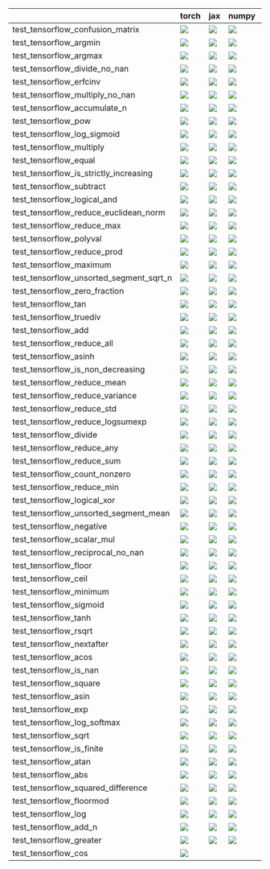 |                                         | torch                                                                                                                                                                                  | jax                                                                                                                                                                                    | numpy                                                                                                                                                                                  | tensorflow                                                                                                                                                                             |
|:----------------------------------------|:---------------------------------------------------------------------------------------------------------------------------------------------------------------------------------------|:---------------------------------------------------------------------------------------------------------------------------------------------------------------------------------------|:---------------------------------------------------------------------------------------------------------------------------------------------------------------------------------------|:---------------------------------------------------------------------------------------------------------------------------------------------------------------------------------------|
| test_tensorflow_confusion_matrix        | <a href="https://github.com/unifyai/ivy/actions/runs/4510720256/jobs/7942006019" rel="noopener noreferrer" target="_blank"><img src=https://img.shields.io/badge/-failure-red></a>     | <a href="https://github.com/unifyai/ivy/actions/runs/4510720256/jobs/7942006019" rel="noopener noreferrer" target="_blank"><img src=https://img.shields.io/badge/-failure-red></a>     | <a href="https://github.com/unifyai/ivy/actions/runs/4510720256/jobs/7942006019" rel="noopener noreferrer" target="_blank"><img src=https://img.shields.io/badge/-failure-red></a>     | <a href="https://github.com/unifyai/ivy/actions/runs/4510720256/jobs/7942006019" rel="noopener noreferrer" target="_blank"><img src=https://img.shields.io/badge/-failure-red></a>     |
| test_tensorflow_argmin                  | <a href="https://github.com/unifyai/ivy/actions/runs/4510720256/jobs/7942006019" rel="noopener noreferrer" target="_blank"><img src=https://img.shields.io/badge/-success-success></a> | <a href="https://github.com/unifyai/ivy/actions/runs/4510720256/jobs/7942006019" rel="noopener noreferrer" target="_blank"><img src=https://img.shields.io/badge/-success-success></a> | <a href="https://github.com/unifyai/ivy/actions/runs/4510720256/jobs/7942006019" rel="noopener noreferrer" target="_blank"><img src=https://img.shields.io/badge/-success-success></a> | <a href="https://github.com/unifyai/ivy/actions/runs/4510720256/jobs/7942006019" rel="noopener noreferrer" target="_blank"><img src=https://img.shields.io/badge/-success-success></a> |
| test_tensorflow_argmax                  | <a href="https://github.com/unifyai/ivy/actions/runs/4510720256/jobs/7942006019" rel="noopener noreferrer" target="_blank"><img src=https://img.shields.io/badge/-success-success></a> | <a href="https://github.com/unifyai/ivy/actions/runs/4510720256/jobs/7942006019" rel="noopener noreferrer" target="_blank"><img src=https://img.shields.io/badge/-success-success></a> | <a href="https://github.com/unifyai/ivy/actions/runs/4510720256/jobs/7942006019" rel="noopener noreferrer" target="_blank"><img src=https://img.shields.io/badge/-success-success></a> | <a href="https://github.com/unifyai/ivy/actions/runs/4510720256/jobs/7942006019" rel="noopener noreferrer" target="_blank"><img src=https://img.shields.io/badge/-success-success></a> |
| test_tensorflow_divide_no_nan           | <a href="https://github.com/unifyai/ivy/actions/runs/4510720256/jobs/7942006019" rel="noopener noreferrer" target="_blank"><img src=https://img.shields.io/badge/-success-success></a> | <a href="https://github.com/unifyai/ivy/actions/runs/4510720256/jobs/7942006019" rel="noopener noreferrer" target="_blank"><img src=https://img.shields.io/badge/-success-success></a> | <a href="https://github.com/unifyai/ivy/actions/runs/4510720256/jobs/7942006019" rel="noopener noreferrer" target="_blank"><img src=https://img.shields.io/badge/-success-success></a> | <a href="https://github.com/unifyai/ivy/actions/runs/4510720256/jobs/7942006019" rel="noopener noreferrer" target="_blank"><img src=https://img.shields.io/badge/-success-success></a> |
| test_tensorflow_erfcinv                 | <a href="https://github.com/unifyai/ivy/actions/runs/4510720256/jobs/7942006019" rel="noopener noreferrer" target="_blank"><img src=https://img.shields.io/badge/-failure-red></a>     | <a href="https://github.com/unifyai/ivy/actions/runs/4510720256/jobs/7942006019" rel="noopener noreferrer" target="_blank"><img src=https://img.shields.io/badge/-failure-red></a>     | <a href="https://github.com/unifyai/ivy/actions/runs/4510720256/jobs/7942006019" rel="noopener noreferrer" target="_blank"><img src=https://img.shields.io/badge/-failure-red></a>     | <a href="https://github.com/unifyai/ivy/actions/runs/4510720256/jobs/7942006019" rel="noopener noreferrer" target="_blank"><img src=https://img.shields.io/badge/-failure-red></a>     |
| test_tensorflow_multiply_no_nan         | <a href="https://github.com/unifyai/ivy/actions/runs/4510720256/jobs/7942006019" rel="noopener noreferrer" target="_blank"><img src=https://img.shields.io/badge/-success-success></a> | <a href="https://github.com/unifyai/ivy/actions/runs/4510720256/jobs/7942006019" rel="noopener noreferrer" target="_blank"><img src=https://img.shields.io/badge/-success-success></a> | <a href="https://github.com/unifyai/ivy/actions/runs/4510720256/jobs/7942006019" rel="noopener noreferrer" target="_blank"><img src=https://img.shields.io/badge/-success-success></a> | <a href="https://github.com/unifyai/ivy/actions/runs/4510720256/jobs/7942006019" rel="noopener noreferrer" target="_blank"><img src=https://img.shields.io/badge/-success-success></a> |
| test_tensorflow_accumulate_n            | <a href="https://github.com/unifyai/ivy/actions/runs/4510232164/jobs/7940937665" rel="noopener noreferrer" target="_blank"><img src=https://img.shields.io/badge/-failure-red></a>     | <a href="https://github.com/unifyai/ivy/actions/runs/4510232164/jobs/7940937665" rel="noopener noreferrer" target="_blank"><img src=https://img.shields.io/badge/-failure-red></a>     | <a href="https://github.com/unifyai/ivy/actions/runs/4510232164/jobs/7940937665" rel="noopener noreferrer" target="_blank"><img src=https://img.shields.io/badge/-failure-red></a>     | <a href="https://github.com/unifyai/ivy/actions/runs/4510232164/jobs/7940937665" rel="noopener noreferrer" target="_blank"><img src=https://img.shields.io/badge/-failure-red></a>     |
| test_tensorflow_pow                     | <a href="https://github.com/unifyai/ivy/actions/runs/4510720256/jobs/7942006019" rel="noopener noreferrer" target="_blank"><img src=https://img.shields.io/badge/-success-success></a> | <a href="https://github.com/unifyai/ivy/actions/runs/4510720256/jobs/7942006019" rel="noopener noreferrer" target="_blank"><img src=https://img.shields.io/badge/-success-success></a> | <a href="https://github.com/unifyai/ivy/actions/runs/4510720256/jobs/7942006019" rel="noopener noreferrer" target="_blank"><img src=https://img.shields.io/badge/-success-success></a> | <a href="https://github.com/unifyai/ivy/actions/runs/4510720256/jobs/7942006019" rel="noopener noreferrer" target="_blank"><img src=https://img.shields.io/badge/-success-success></a> |
| test_tensorflow_log_sigmoid             | <a href="https://github.com/unifyai/ivy/actions/runs/4510720256/jobs/7942006019" rel="noopener noreferrer" target="_blank"><img src=https://img.shields.io/badge/-success-success></a> | <a href="https://github.com/unifyai/ivy/actions/runs/4510720256/jobs/7942006019" rel="noopener noreferrer" target="_blank"><img src=https://img.shields.io/badge/-success-success></a> | <a href="https://github.com/unifyai/ivy/actions/runs/4510720256/jobs/7942006019" rel="noopener noreferrer" target="_blank"><img src=https://img.shields.io/badge/-success-success></a> | <a href="https://github.com/unifyai/ivy/actions/runs/4510720256/jobs/7942006019" rel="noopener noreferrer" target="_blank"><img src=https://img.shields.io/badge/-success-success></a> |
| test_tensorflow_multiply                | <a href="https://github.com/unifyai/ivy/actions/runs/4510720256/jobs/7942006019" rel="noopener noreferrer" target="_blank"><img src=https://img.shields.io/badge/-success-success></a> | <a href="https://github.com/unifyai/ivy/actions/runs/4510720256/jobs/7942006019" rel="noopener noreferrer" target="_blank"><img src=https://img.shields.io/badge/-success-success></a> | <a href="https://github.com/unifyai/ivy/actions/runs/4542739613/jobs/8006544795" rel="noopener noreferrer" target="_blank"><img src=https://img.shields.io/badge/-success-success></a> | <a href="https://github.com/unifyai/ivy/actions/runs/4510720256/jobs/7942006019" rel="noopener noreferrer" target="_blank"><img src=https://img.shields.io/badge/-success-success></a> |
| test_tensorflow_equal                   | <a href="https://github.com/unifyai/ivy/actions/runs/4510720256/jobs/7942006019" rel="noopener noreferrer" target="_blank"><img src=https://img.shields.io/badge/-success-success></a> | <a href="https://github.com/unifyai/ivy/actions/runs/4510720256/jobs/7942006019" rel="noopener noreferrer" target="_blank"><img src=https://img.shields.io/badge/-success-success></a> | <a href="https://github.com/unifyai/ivy/actions/runs/4510720256/jobs/7942006019" rel="noopener noreferrer" target="_blank"><img src=https://img.shields.io/badge/-success-success></a> | <a href="https://github.com/unifyai/ivy/actions/runs/4510720256/jobs/7942006019" rel="noopener noreferrer" target="_blank"><img src=https://img.shields.io/badge/-success-success></a> |
| test_tensorflow_is_strictly_increasing  | <a href="https://github.com/unifyai/ivy/actions/runs/4510720256/jobs/7942006019" rel="noopener noreferrer" target="_blank"><img src=https://img.shields.io/badge/-success-success></a> | <a href="https://github.com/unifyai/ivy/actions/runs/4510720256/jobs/7942006019" rel="noopener noreferrer" target="_blank"><img src=https://img.shields.io/badge/-success-success></a> | <a href="https://github.com/unifyai/ivy/actions/runs/4510720256/jobs/7942006019" rel="noopener noreferrer" target="_blank"><img src=https://img.shields.io/badge/-success-success></a> | <a href="https://github.com/unifyai/ivy/actions/runs/4510720256/jobs/7942006019" rel="noopener noreferrer" target="_blank"><img src=https://img.shields.io/badge/-success-success></a> |
| test_tensorflow_subtract                | <a href="https://github.com/unifyai/ivy/actions/runs/4513362049/jobs/7948100320" rel="noopener noreferrer" target="_blank"><img src=https://img.shields.io/badge/-success-success></a> | <a href="https://github.com/unifyai/ivy/actions/runs/4513362049/jobs/7948100320" rel="noopener noreferrer" target="_blank"><img src=https://img.shields.io/badge/-success-success></a> | <a href="https://github.com/unifyai/ivy/actions/runs/4513362049/jobs/7948100320" rel="noopener noreferrer" target="_blank"><img src=https://img.shields.io/badge/-success-success></a> | <a href="https://github.com/unifyai/ivy/actions/runs/4513362049/jobs/7948100320" rel="noopener noreferrer" target="_blank"><img src=https://img.shields.io/badge/-success-success></a> |
| test_tensorflow_logical_and             | <a href="https://github.com/unifyai/ivy/actions/runs/4510720256/jobs/7942006019" rel="noopener noreferrer" target="_blank"><img src=https://img.shields.io/badge/-success-success></a> | <a href="https://github.com/unifyai/ivy/actions/runs/4510720256/jobs/7942006019" rel="noopener noreferrer" target="_blank"><img src=https://img.shields.io/badge/-success-success></a> | <a href="https://github.com/unifyai/ivy/actions/runs/4510720256/jobs/7942006019" rel="noopener noreferrer" target="_blank"><img src=https://img.shields.io/badge/-success-success></a> | <a href="https://github.com/unifyai/ivy/actions/runs/4510720256/jobs/7942006019" rel="noopener noreferrer" target="_blank"><img src=https://img.shields.io/badge/-success-success></a> |
| test_tensorflow_reduce_euclidean_norm   | <a href="https://github.com/unifyai/ivy/actions/runs/4513362049/jobs/7948100320" rel="noopener noreferrer" target="_blank"><img src=https://img.shields.io/badge/-success-success></a> | <a href="https://github.com/unifyai/ivy/actions/runs/4542706733/jobs/8006468701" rel="noopener noreferrer" target="_blank"><img src=https://img.shields.io/badge/-success-success></a> | <a href="https://github.com/unifyai/ivy/actions/runs/4511257204/jobs/7943193720" rel="noopener noreferrer" target="_blank"><img src=https://img.shields.io/badge/-success-success></a> | <a href="https://github.com/unifyai/ivy/actions/runs/4513362049/jobs/7948100320" rel="noopener noreferrer" target="_blank"><img src=https://img.shields.io/badge/-success-success></a> |
| test_tensorflow_reduce_max              | <a href="https://github.com/unifyai/ivy/actions/runs/4513362049/jobs/7948100320" rel="noopener noreferrer" target="_blank"><img src=https://img.shields.io/badge/-success-success></a> | <a href="https://github.com/unifyai/ivy/actions/runs/4513362049/jobs/7948100320" rel="noopener noreferrer" target="_blank"><img src=https://img.shields.io/badge/-success-success></a> | <a href="https://github.com/unifyai/ivy/actions/runs/4513362049/jobs/7948100320" rel="noopener noreferrer" target="_blank"><img src=https://img.shields.io/badge/-success-success></a> | <a href="https://github.com/unifyai/ivy/actions/runs/4513362049/jobs/7948100320" rel="noopener noreferrer" target="_blank"><img src=https://img.shields.io/badge/-success-success></a> |
| test_tensorflow_polyval                 | <a href="https://github.com/unifyai/ivy/actions/runs/4510720256/jobs/7942006019" rel="noopener noreferrer" target="_blank"><img src=https://img.shields.io/badge/-success-success></a> | <a href="https://github.com/unifyai/ivy/actions/runs/4510720256/jobs/7942006019" rel="noopener noreferrer" target="_blank"><img src=https://img.shields.io/badge/-success-success></a> | <a href="https://github.com/unifyai/ivy/actions/runs/4510720256/jobs/7942006019" rel="noopener noreferrer" target="_blank"><img src=https://img.shields.io/badge/-success-success></a> | <a href="https://github.com/unifyai/ivy/actions/runs/4510720256/jobs/7942006019" rel="noopener noreferrer" target="_blank"><img src=https://img.shields.io/badge/-success-success></a> |
| test_tensorflow_reduce_prod             | <a href="https://github.com/unifyai/ivy/actions/runs/4513362049/jobs/7948100320" rel="noopener noreferrer" target="_blank"><img src=https://img.shields.io/badge/-success-success></a> | <a href="https://github.com/unifyai/ivy/actions/runs/4513362049/jobs/7948100320" rel="noopener noreferrer" target="_blank"><img src=https://img.shields.io/badge/-success-success></a> | <a href="https://github.com/unifyai/ivy/actions/runs/4513362049/jobs/7948100320" rel="noopener noreferrer" target="_blank"><img src=https://img.shields.io/badge/-failure-red></a>     | <a href="https://github.com/unifyai/ivy/actions/runs/4513362049/jobs/7948100320" rel="noopener noreferrer" target="_blank"><img src=https://img.shields.io/badge/-success-success></a> |
| test_tensorflow_maximum                 | <a href="https://github.com/unifyai/ivy/actions/runs/4510720256/jobs/7942006019" rel="noopener noreferrer" target="_blank"><img src=https://img.shields.io/badge/-success-success></a> | <a href="https://github.com/unifyai/ivy/actions/runs/4510720256/jobs/7942006019" rel="noopener noreferrer" target="_blank"><img src=https://img.shields.io/badge/-success-success></a> | <a href="https://github.com/unifyai/ivy/actions/runs/4510720256/jobs/7942006019" rel="noopener noreferrer" target="_blank"><img src=https://img.shields.io/badge/-success-success></a> | <a href="https://github.com/unifyai/ivy/actions/runs/4510720256/jobs/7942006019" rel="noopener noreferrer" target="_blank"><img src=https://img.shields.io/badge/-success-success></a> |
| test_tensorflow_unsorted_segment_sqrt_n | <a href="https://github.com/unifyai/ivy/actions/runs/4513362049/jobs/7948100320" rel="noopener noreferrer" target="_blank"><img src=https://img.shields.io/badge/-success-success></a> | <a href="https://github.com/unifyai/ivy/actions/runs/4513362049/jobs/7948100320" rel="noopener noreferrer" target="_blank"><img src=https://img.shields.io/badge/-failure-red></a>     | <a href="https://github.com/unifyai/ivy/actions/runs/4513362049/jobs/7948100320" rel="noopener noreferrer" target="_blank"><img src=https://img.shields.io/badge/-failure-red></a>     | <a href="https://github.com/unifyai/ivy/actions/runs/4513362049/jobs/7948100320" rel="noopener noreferrer" target="_blank"><img src=https://img.shields.io/badge/-failure-red></a>     |
| test_tensorflow_zero_fraction           | <a href="https://github.com/unifyai/ivy/actions/runs/4513362049/jobs/7948100320" rel="noopener noreferrer" target="_blank"><img src=https://img.shields.io/badge/-failure-red></a>     | <a href="https://github.com/unifyai/ivy/actions/runs/4513362049/jobs/7948100320" rel="noopener noreferrer" target="_blank"><img src=https://img.shields.io/badge/-failure-red></a>     | <a href="https://github.com/unifyai/ivy/actions/runs/4513362049/jobs/7948100320" rel="noopener noreferrer" target="_blank"><img src=https://img.shields.io/badge/-success-success></a> | <a href="https://github.com/unifyai/ivy/actions/runs/4513362049/jobs/7948100320" rel="noopener noreferrer" target="_blank"><img src=https://img.shields.io/badge/-success-success></a> |
| test_tensorflow_tan                     | <a href="https://github.com/unifyai/ivy/actions/runs/4513362049/jobs/7948100320" rel="noopener noreferrer" target="_blank"><img src=https://img.shields.io/badge/-success-success></a> | <a href="https://github.com/unifyai/ivy/actions/runs/4513362049/jobs/7948100320" rel="noopener noreferrer" target="_blank"><img src=https://img.shields.io/badge/-success-success></a> | <a href="https://github.com/unifyai/ivy/actions/runs/4513362049/jobs/7948100320" rel="noopener noreferrer" target="_blank"><img src=https://img.shields.io/badge/-success-success></a> | <a href="https://github.com/unifyai/ivy/actions/runs/4513362049/jobs/7948100320" rel="noopener noreferrer" target="_blank"><img src=https://img.shields.io/badge/-success-success></a> |
| test_tensorflow_truediv                 | <a href="https://github.com/unifyai/ivy/actions/runs/4513362049/jobs/7948100320" rel="noopener noreferrer" target="_blank"><img src=https://img.shields.io/badge/-success-success></a> | <a href="https://github.com/unifyai/ivy/actions/runs/4513362049/jobs/7948100320" rel="noopener noreferrer" target="_blank"><img src=https://img.shields.io/badge/-success-success></a> | <a href="https://github.com/unifyai/ivy/actions/runs/4513362049/jobs/7948100320" rel="noopener noreferrer" target="_blank"><img src=https://img.shields.io/badge/-success-success></a> | <a href="https://github.com/unifyai/ivy/actions/runs/4513362049/jobs/7948100320" rel="noopener noreferrer" target="_blank"><img src=https://img.shields.io/badge/-success-success></a> |
| test_tensorflow_add                     | <a href="https://github.com/unifyai/ivy/actions/runs/4510720256/jobs/7942006019" rel="noopener noreferrer" target="_blank"><img src=https://img.shields.io/badge/-success-success></a> | <a href="https://github.com/unifyai/ivy/actions/runs/4510720256/jobs/7942006019" rel="noopener noreferrer" target="_blank"><img src=https://img.shields.io/badge/-success-success></a> | <a href="https://github.com/unifyai/ivy/actions/runs/4510720256/jobs/7942006019" rel="noopener noreferrer" target="_blank"><img src=https://img.shields.io/badge/-success-success></a> | <a href="https://github.com/unifyai/ivy/actions/runs/4510720256/jobs/7942006019" rel="noopener noreferrer" target="_blank"><img src=https://img.shields.io/badge/-success-success></a> |
| test_tensorflow_reduce_all              | <a href="https://github.com/unifyai/ivy/actions/runs/4511257204/jobs/7943193720" rel="noopener noreferrer" target="_blank"><img src=https://img.shields.io/badge/-success-success></a> | <a href="https://github.com/unifyai/ivy/actions/runs/4510720256/jobs/7942006019" rel="noopener noreferrer" target="_blank"><img src=https://img.shields.io/badge/-success-success></a> | <a href="https://github.com/unifyai/ivy/actions/runs/4510720256/jobs/7942006019" rel="noopener noreferrer" target="_blank"><img src=https://img.shields.io/badge/-success-success></a> | <a href="https://github.com/unifyai/ivy/actions/runs/4511257204/jobs/7943193720" rel="noopener noreferrer" target="_blank"><img src=https://img.shields.io/badge/-success-success></a> |
| test_tensorflow_asinh                   | <a href="https://github.com/unifyai/ivy/actions/runs/4510720256/jobs/7942006019" rel="noopener noreferrer" target="_blank"><img src=https://img.shields.io/badge/-success-success></a> | <a href="https://github.com/unifyai/ivy/actions/runs/4510720256/jobs/7942006019" rel="noopener noreferrer" target="_blank"><img src=https://img.shields.io/badge/-success-success></a> | <a href="https://github.com/unifyai/ivy/actions/runs/4510720256/jobs/7942006019" rel="noopener noreferrer" target="_blank"><img src=https://img.shields.io/badge/-success-success></a> | <a href="https://github.com/unifyai/ivy/actions/runs/4510720256/jobs/7942006019" rel="noopener noreferrer" target="_blank"><img src=https://img.shields.io/badge/-success-success></a> |
| test_tensorflow_is_non_decreasing       | <a href="https://github.com/unifyai/ivy/actions/runs/4510720256/jobs/7942006019" rel="noopener noreferrer" target="_blank"><img src=https://img.shields.io/badge/-success-success></a> | <a href="https://github.com/unifyai/ivy/actions/runs/4543165815/jobs/8007505268" rel="noopener noreferrer" target="_blank"><img src=https://img.shields.io/badge/-success-success></a> | <a href="https://github.com/unifyai/ivy/actions/runs/4543165815/jobs/8007505268" rel="noopener noreferrer" target="_blank"><img src=https://img.shields.io/badge/-success-success></a> | <a href="https://github.com/unifyai/ivy/actions/runs/4543165815/jobs/8007505268" rel="noopener noreferrer" target="_blank"><img src=https://img.shields.io/badge/-success-success></a> |
| test_tensorflow_reduce_mean             | <a href="https://github.com/unifyai/ivy/actions/runs/4513362049/jobs/7948100320" rel="noopener noreferrer" target="_blank"><img src=https://img.shields.io/badge/-failure-red></a>     | <a href="https://github.com/unifyai/ivy/actions/runs/4513362049/jobs/7948100320" rel="noopener noreferrer" target="_blank"><img src=https://img.shields.io/badge/-success-success></a> | <a href="https://github.com/unifyai/ivy/actions/runs/4513362049/jobs/7948100320" rel="noopener noreferrer" target="_blank"><img src=https://img.shields.io/badge/-failure-red></a>     | <a href="https://github.com/unifyai/ivy/actions/runs/4513362049/jobs/7948100320" rel="noopener noreferrer" target="_blank"><img src=https://img.shields.io/badge/-success-success></a> |
| test_tensorflow_reduce_variance         | <a href="https://github.com/unifyai/ivy/actions/runs/4513362049/jobs/7948100320" rel="noopener noreferrer" target="_blank"><img src=https://img.shields.io/badge/-success-success></a> | <a href="https://github.com/unifyai/ivy/actions/runs/4513362049/jobs/7948100320" rel="noopener noreferrer" target="_blank"><img src=https://img.shields.io/badge/-success-success></a> | <a href="https://github.com/unifyai/ivy/actions/runs/4513362049/jobs/7948100320" rel="noopener noreferrer" target="_blank"><img src=https://img.shields.io/badge/-success-success></a> | <a href="https://github.com/unifyai/ivy/actions/runs/4513362049/jobs/7948100320" rel="noopener noreferrer" target="_blank"><img src=https://img.shields.io/badge/-success-success></a> |
| test_tensorflow_reduce_std              | <a href="https://github.com/unifyai/ivy/actions/runs/4513362049/jobs/7948100320" rel="noopener noreferrer" target="_blank"><img src=https://img.shields.io/badge/-failure-red></a>     | <a href="https://github.com/unifyai/ivy/actions/runs/4513362049/jobs/7948100320" rel="noopener noreferrer" target="_blank"><img src=https://img.shields.io/badge/-success-success></a> | <a href="https://github.com/unifyai/ivy/actions/runs/4513362049/jobs/7948100320" rel="noopener noreferrer" target="_blank"><img src=https://img.shields.io/badge/-success-success></a> | <a href="https://github.com/unifyai/ivy/actions/runs/4513362049/jobs/7948100320" rel="noopener noreferrer" target="_blank"><img src=https://img.shields.io/badge/-success-success></a> |
| test_tensorflow_reduce_logsumexp        | <a href="https://github.com/unifyai/ivy/actions/runs/4513362049/jobs/7948100320" rel="noopener noreferrer" target="_blank"><img src=https://img.shields.io/badge/-success-success></a> | <a href="https://github.com/unifyai/ivy/actions/runs/4513362049/jobs/7948100320" rel="noopener noreferrer" target="_blank"><img src=https://img.shields.io/badge/-success-success></a> | <a href="https://github.com/unifyai/ivy/actions/runs/4513362049/jobs/7948100320" rel="noopener noreferrer" target="_blank"><img src=https://img.shields.io/badge/-success-success></a> | <a href="https://github.com/unifyai/ivy/actions/runs/4513362049/jobs/7948100320" rel="noopener noreferrer" target="_blank"><img src=https://img.shields.io/badge/-success-success></a> |
| test_tensorflow_divide                  | <a href="https://github.com/unifyai/ivy/actions/runs/4510720256/jobs/7942006019" rel="noopener noreferrer" target="_blank"><img src=https://img.shields.io/badge/-success-success></a> | <a href="https://github.com/unifyai/ivy/actions/runs/4510720256/jobs/7942006019" rel="noopener noreferrer" target="_blank"><img src=https://img.shields.io/badge/-success-success></a> | <a href="https://github.com/unifyai/ivy/actions/runs/4510720256/jobs/7942006019" rel="noopener noreferrer" target="_blank"><img src=https://img.shields.io/badge/-success-success></a> | <a href="https://github.com/unifyai/ivy/actions/runs/4510720256/jobs/7942006019" rel="noopener noreferrer" target="_blank"><img src=https://img.shields.io/badge/-success-success></a> |
| test_tensorflow_reduce_any              | <a href="https://github.com/unifyai/ivy/actions/runs/4511257204/jobs/7943193720" rel="noopener noreferrer" target="_blank"><img src=https://img.shields.io/badge/-success-success></a> | <a href="https://github.com/unifyai/ivy/actions/runs/4523832826/jobs/7967247310" rel="noopener noreferrer" target="_blank"><img src=https://img.shields.io/badge/-success-success></a> | <a href="https://github.com/unifyai/ivy/actions/runs/4511257204/jobs/7943193720" rel="noopener noreferrer" target="_blank"><img src=https://img.shields.io/badge/-success-success></a> | <a href="https://github.com/unifyai/ivy/actions/runs/4511257204/jobs/7943193720" rel="noopener noreferrer" target="_blank"><img src=https://img.shields.io/badge/-success-success></a> |
| test_tensorflow_reduce_sum              | <a href="https://github.com/unifyai/ivy/actions/runs/4513362049/jobs/7948100320" rel="noopener noreferrer" target="_blank"><img src=https://img.shields.io/badge/-success-success></a> | <a href="https://github.com/unifyai/ivy/actions/runs/4513362049/jobs/7948100320" rel="noopener noreferrer" target="_blank"><img src=https://img.shields.io/badge/-success-success></a> | <a href="https://github.com/unifyai/ivy/actions/runs/4513362049/jobs/7948100320" rel="noopener noreferrer" target="_blank"><img src=https://img.shields.io/badge/-failure-red></a>     | <a href="https://github.com/unifyai/ivy/actions/runs/4513362049/jobs/7948100320" rel="noopener noreferrer" target="_blank"><img src=https://img.shields.io/badge/-success-success></a> |
| test_tensorflow_count_nonzero           | <a href="https://github.com/unifyai/ivy/actions/runs/4510720256/jobs/7942006019" rel="noopener noreferrer" target="_blank"><img src=https://img.shields.io/badge/-failure-red></a>     | <a href="https://github.com/unifyai/ivy/actions/runs/4510720256/jobs/7942006019" rel="noopener noreferrer" target="_blank"><img src=https://img.shields.io/badge/-failure-red></a>     | <a href="https://github.com/unifyai/ivy/actions/runs/4510720256/jobs/7942006019" rel="noopener noreferrer" target="_blank"><img src=https://img.shields.io/badge/-failure-red></a>     | <a href="https://github.com/unifyai/ivy/actions/runs/4510720256/jobs/7942006019" rel="noopener noreferrer" target="_blank"><img src=https://img.shields.io/badge/-failure-red></a>     |
| test_tensorflow_reduce_min              | <a href="https://github.com/unifyai/ivy/actions/runs/4513362049/jobs/7948100320" rel="noopener noreferrer" target="_blank"><img src=https://img.shields.io/badge/-success-success></a> | <a href="https://github.com/unifyai/ivy/actions/runs/4513362049/jobs/7948100320" rel="noopener noreferrer" target="_blank"><img src=https://img.shields.io/badge/-success-success></a> | <a href="https://github.com/unifyai/ivy/actions/runs/4513362049/jobs/7948100320" rel="noopener noreferrer" target="_blank"><img src=https://img.shields.io/badge/-success-success></a> | <a href="https://github.com/unifyai/ivy/actions/runs/4513362049/jobs/7948100320" rel="noopener noreferrer" target="_blank"><img src=https://img.shields.io/badge/-success-success></a> |
| test_tensorflow_logical_xor             | <a href="https://github.com/unifyai/ivy/actions/runs/4510720256/jobs/7942006019" rel="noopener noreferrer" target="_blank"><img src=https://img.shields.io/badge/-success-success></a> | <a href="https://github.com/unifyai/ivy/actions/runs/4510720256/jobs/7942006019" rel="noopener noreferrer" target="_blank"><img src=https://img.shields.io/badge/-success-success></a> | <a href="https://github.com/unifyai/ivy/actions/runs/4510720256/jobs/7942006019" rel="noopener noreferrer" target="_blank"><img src=https://img.shields.io/badge/-success-success></a> | <a href="https://github.com/unifyai/ivy/actions/runs/4510720256/jobs/7942006019" rel="noopener noreferrer" target="_blank"><img src=https://img.shields.io/badge/-success-success></a> |
| test_tensorflow_unsorted_segment_mean   | <a href="https://github.com/unifyai/ivy/actions/runs/4513362049/jobs/7948100320" rel="noopener noreferrer" target="_blank"><img src=https://img.shields.io/badge/-success-success></a> | <a href="https://github.com/unifyai/ivy/actions/runs/4513362049/jobs/7948100320" rel="noopener noreferrer" target="_blank"><img src=https://img.shields.io/badge/-failure-red></a>     | <a href="https://github.com/unifyai/ivy/actions/runs/4513362049/jobs/7948100320" rel="noopener noreferrer" target="_blank"><img src=https://img.shields.io/badge/-failure-red></a>     | <a href="https://github.com/unifyai/ivy/actions/runs/4513362049/jobs/7948100320" rel="noopener noreferrer" target="_blank"><img src=https://img.shields.io/badge/-failure-red></a>     |
| test_tensorflow_negative                | <a href="https://github.com/unifyai/ivy/actions/runs/4510720256/jobs/7942006019" rel="noopener noreferrer" target="_blank"><img src=https://img.shields.io/badge/-success-success></a> | <a href="https://github.com/unifyai/ivy/actions/runs/4510720256/jobs/7942006019" rel="noopener noreferrer" target="_blank"><img src=https://img.shields.io/badge/-success-success></a> | <a href="https://github.com/unifyai/ivy/actions/runs/4510720256/jobs/7942006019" rel="noopener noreferrer" target="_blank"><img src=https://img.shields.io/badge/-success-success></a> | <a href="https://github.com/unifyai/ivy/actions/runs/4510720256/jobs/7942006019" rel="noopener noreferrer" target="_blank"><img src=https://img.shields.io/badge/-success-success></a> |
| test_tensorflow_scalar_mul              | <a href="https://github.com/unifyai/ivy/actions/runs/4513362049/jobs/7948100320" rel="noopener noreferrer" target="_blank"><img src=https://img.shields.io/badge/-failure-red></a>     | <a href="https://github.com/unifyai/ivy/actions/runs/4513362049/jobs/7948100320" rel="noopener noreferrer" target="_blank"><img src=https://img.shields.io/badge/-failure-red></a>     | <a href="https://github.com/unifyai/ivy/actions/runs/4513362049/jobs/7948100320" rel="noopener noreferrer" target="_blank"><img src=https://img.shields.io/badge/-success-success></a> | <a href="https://github.com/unifyai/ivy/actions/runs/4517940227/jobs/7957489348" rel="noopener noreferrer" target="_blank"><img src=https://img.shields.io/badge/-failure-red></a>     |
| test_tensorflow_reciprocal_no_nan       | <a href="https://github.com/unifyai/ivy/actions/runs/4510720256/jobs/7942006019" rel="noopener noreferrer" target="_blank"><img src=https://img.shields.io/badge/-success-success></a> | <a href="https://github.com/unifyai/ivy/actions/runs/4510720256/jobs/7942006019" rel="noopener noreferrer" target="_blank"><img src=https://img.shields.io/badge/-success-success></a> | <a href="https://github.com/unifyai/ivy/actions/runs/4510720256/jobs/7942006019" rel="noopener noreferrer" target="_blank"><img src=https://img.shields.io/badge/-success-success></a> | <a href="https://github.com/unifyai/ivy/actions/runs/4510720256/jobs/7942006019" rel="noopener noreferrer" target="_blank"><img src=https://img.shields.io/badge/-success-success></a> |
| test_tensorflow_floor                   | <a href="https://github.com/unifyai/ivy/actions/runs/4543165815/jobs/8007505268" rel="noopener noreferrer" target="_blank"><img src=https://img.shields.io/badge/-success-success></a> | <a href="https://github.com/unifyai/ivy/actions/runs/4543165815/jobs/8007505268" rel="noopener noreferrer" target="_blank"><img src=https://img.shields.io/badge/-success-success></a> | <a href="https://github.com/unifyai/ivy/actions/runs/4543165815/jobs/8007505268" rel="noopener noreferrer" target="_blank"><img src=https://img.shields.io/badge/-success-success></a> | <a href="https://github.com/unifyai/ivy/actions/runs/4543165815/jobs/8007505268" rel="noopener noreferrer" target="_blank"><img src=https://img.shields.io/badge/-success-success></a> |
| test_tensorflow_ceil                    | <a href="https://github.com/unifyai/ivy/actions/runs/4510720256/jobs/7942006019" rel="noopener noreferrer" target="_blank"><img src=https://img.shields.io/badge/-success-success></a> | <a href="https://github.com/unifyai/ivy/actions/runs/4510720256/jobs/7942006019" rel="noopener noreferrer" target="_blank"><img src=https://img.shields.io/badge/-success-success></a> | <a href="https://github.com/unifyai/ivy/actions/runs/4510720256/jobs/7942006019" rel="noopener noreferrer" target="_blank"><img src=https://img.shields.io/badge/-success-success></a> | <a href="https://github.com/unifyai/ivy/actions/runs/4510720256/jobs/7942006019" rel="noopener noreferrer" target="_blank"><img src=https://img.shields.io/badge/-success-success></a> |
| test_tensorflow_minimum                 | <a href="https://github.com/unifyai/ivy/actions/runs/4510720256/jobs/7942006019" rel="noopener noreferrer" target="_blank"><img src=https://img.shields.io/badge/-success-success></a> | <a href="https://github.com/unifyai/ivy/actions/runs/4510720256/jobs/7942006019" rel="noopener noreferrer" target="_blank"><img src=https://img.shields.io/badge/-success-success></a> | <a href="https://github.com/unifyai/ivy/actions/runs/4510720256/jobs/7942006019" rel="noopener noreferrer" target="_blank"><img src=https://img.shields.io/badge/-success-success></a> | <a href="https://github.com/unifyai/ivy/actions/runs/4510720256/jobs/7942006019" rel="noopener noreferrer" target="_blank"><img src=https://img.shields.io/badge/-success-success></a> |
| test_tensorflow_sigmoid                 | <a href="https://github.com/unifyai/ivy/actions/runs/4513362049/jobs/7948100320" rel="noopener noreferrer" target="_blank"><img src=https://img.shields.io/badge/-success-success></a> | <a href="https://github.com/unifyai/ivy/actions/runs/4513362049/jobs/7948100320" rel="noopener noreferrer" target="_blank"><img src=https://img.shields.io/badge/-success-success></a> | <a href="https://github.com/unifyai/ivy/actions/runs/4513362049/jobs/7948100320" rel="noopener noreferrer" target="_blank"><img src=https://img.shields.io/badge/-success-success></a> | <a href="https://github.com/unifyai/ivy/actions/runs/4513362049/jobs/7948100320" rel="noopener noreferrer" target="_blank"><img src=https://img.shields.io/badge/-success-success></a> |
| test_tensorflow_tanh                    | <a href="https://github.com/unifyai/ivy/actions/runs/4513362049/jobs/7948100320" rel="noopener noreferrer" target="_blank"><img src=https://img.shields.io/badge/-success-success></a> | <a href="https://github.com/unifyai/ivy/actions/runs/4513362049/jobs/7948100320" rel="noopener noreferrer" target="_blank"><img src=https://img.shields.io/badge/-success-success></a> | <a href="https://github.com/unifyai/ivy/actions/runs/4513362049/jobs/7948100320" rel="noopener noreferrer" target="_blank"><img src=https://img.shields.io/badge/-success-success></a> | <a href="https://github.com/unifyai/ivy/actions/runs/4513362049/jobs/7948100320" rel="noopener noreferrer" target="_blank"><img src=https://img.shields.io/badge/-success-success></a> |
| test_tensorflow_rsqrt                   | <a href="https://github.com/unifyai/ivy/actions/runs/4513362049/jobs/7948100320" rel="noopener noreferrer" target="_blank"><img src=https://img.shields.io/badge/-success-success></a> | <a href="https://github.com/unifyai/ivy/actions/runs/4513362049/jobs/7948100320" rel="noopener noreferrer" target="_blank"><img src=https://img.shields.io/badge/-success-success></a> | <a href="https://github.com/unifyai/ivy/actions/runs/4513362049/jobs/7948100320" rel="noopener noreferrer" target="_blank"><img src=https://img.shields.io/badge/-success-success></a> | <a href="https://github.com/unifyai/ivy/actions/runs/4513362049/jobs/7948100320" rel="noopener noreferrer" target="_blank"><img src=https://img.shields.io/badge/-success-success></a> |
| test_tensorflow_nextafter               | <a href="https://github.com/unifyai/ivy/actions/runs/4510720256/jobs/7942006019" rel="noopener noreferrer" target="_blank"><img src=https://img.shields.io/badge/-success-success></a> | <a href="https://github.com/unifyai/ivy/actions/runs/4510720256/jobs/7942006019" rel="noopener noreferrer" target="_blank"><img src=https://img.shields.io/badge/-success-success></a> | <a href="https://github.com/unifyai/ivy/actions/runs/4510720256/jobs/7942006019" rel="noopener noreferrer" target="_blank"><img src=https://img.shields.io/badge/-success-success></a> | <a href="https://github.com/unifyai/ivy/actions/runs/4510720256/jobs/7942006019" rel="noopener noreferrer" target="_blank"><img src=https://img.shields.io/badge/-success-success></a> |
| test_tensorflow_acos                    | <a href="https://github.com/unifyai/ivy/actions/runs/4510720256/jobs/7942006019" rel="noopener noreferrer" target="_blank"><img src=https://img.shields.io/badge/-success-success></a> | <a href="https://github.com/unifyai/ivy/actions/runs/4510720256/jobs/7942006019" rel="noopener noreferrer" target="_blank"><img src=https://img.shields.io/badge/-success-success></a> | <a href="https://github.com/unifyai/ivy/actions/runs/4510720256/jobs/7942006019" rel="noopener noreferrer" target="_blank"><img src=https://img.shields.io/badge/-success-success></a> | <a href="https://github.com/unifyai/ivy/actions/runs/4510720256/jobs/7942006019" rel="noopener noreferrer" target="_blank"><img src=https://img.shields.io/badge/-success-success></a> |
| test_tensorflow_is_nan                  | <a href="https://github.com/unifyai/ivy/actions/runs/4543165815/jobs/8007505268" rel="noopener noreferrer" target="_blank"><img src=https://img.shields.io/badge/-success-success></a> | <a href="https://github.com/unifyai/ivy/actions/runs/4543165815/jobs/8007505268" rel="noopener noreferrer" target="_blank"><img src=https://img.shields.io/badge/-success-success></a> | <a href="https://github.com/unifyai/ivy/actions/runs/4543165815/jobs/8007505268" rel="noopener noreferrer" target="_blank"><img src=https://img.shields.io/badge/-success-success></a> | <a href="https://github.com/unifyai/ivy/actions/runs/4543165815/jobs/8007505268" rel="noopener noreferrer" target="_blank"><img src=https://img.shields.io/badge/-success-success></a> |
| test_tensorflow_square                  | <a href="https://github.com/unifyai/ivy/actions/runs/4513362049/jobs/7948100320" rel="noopener noreferrer" target="_blank"><img src=https://img.shields.io/badge/-success-success></a> | <a href="https://github.com/unifyai/ivy/actions/runs/4513362049/jobs/7948100320" rel="noopener noreferrer" target="_blank"><img src=https://img.shields.io/badge/-success-success></a> | <a href="https://github.com/unifyai/ivy/actions/runs/4513362049/jobs/7948100320" rel="noopener noreferrer" target="_blank"><img src=https://img.shields.io/badge/-success-success></a> | <a href="https://github.com/unifyai/ivy/actions/runs/4513362049/jobs/7948100320" rel="noopener noreferrer" target="_blank"><img src=https://img.shields.io/badge/-success-success></a> |
| test_tensorflow_asin                    | <a href="https://github.com/unifyai/ivy/actions/runs/4510720256/jobs/7942006019" rel="noopener noreferrer" target="_blank"><img src=https://img.shields.io/badge/-success-success></a> | <a href="https://github.com/unifyai/ivy/actions/runs/4510720256/jobs/7942006019" rel="noopener noreferrer" target="_blank"><img src=https://img.shields.io/badge/-success-success></a> | <a href="https://github.com/unifyai/ivy/actions/runs/4510720256/jobs/7942006019" rel="noopener noreferrer" target="_blank"><img src=https://img.shields.io/badge/-success-success></a> | <a href="https://github.com/unifyai/ivy/actions/runs/4510720256/jobs/7942006019" rel="noopener noreferrer" target="_blank"><img src=https://img.shields.io/badge/-success-success></a> |
| test_tensorflow_exp                     | <a href="https://github.com/unifyai/ivy/actions/runs/4543165815/jobs/8007505268" rel="noopener noreferrer" target="_blank"><img src=https://img.shields.io/badge/-success-success></a> | <a href="https://github.com/unifyai/ivy/actions/runs/4543165815/jobs/8007505268" rel="noopener noreferrer" target="_blank"><img src=https://img.shields.io/badge/-success-success></a> | <a href="https://github.com/unifyai/ivy/actions/runs/4543165815/jobs/8007505268" rel="noopener noreferrer" target="_blank"><img src=https://img.shields.io/badge/-success-success></a> | <a href="https://github.com/unifyai/ivy/actions/runs/4543165815/jobs/8007505268" rel="noopener noreferrer" target="_blank"><img src=https://img.shields.io/badge/-success-success></a> |
| test_tensorflow_log_softmax             | <a href="https://github.com/unifyai/ivy/actions/runs/4510720256/jobs/7942006019" rel="noopener noreferrer" target="_blank"><img src=https://img.shields.io/badge/-failure-red></a>     | <a href="https://github.com/unifyai/ivy/actions/runs/4510720256/jobs/7942006019" rel="noopener noreferrer" target="_blank"><img src=https://img.shields.io/badge/-success-success></a> | <a href="https://github.com/unifyai/ivy/actions/runs/4510720256/jobs/7942006019" rel="noopener noreferrer" target="_blank"><img src=https://img.shields.io/badge/-failure-red></a>     | <a href="https://github.com/unifyai/ivy/actions/runs/4510720256/jobs/7942006019" rel="noopener noreferrer" target="_blank"><img src=https://img.shields.io/badge/-success-success></a> |
| test_tensorflow_sqrt                    | <a href="https://github.com/unifyai/ivy/actions/runs/4513362049/jobs/7948100320" rel="noopener noreferrer" target="_blank"><img src=https://img.shields.io/badge/-success-success></a> | <a href="https://github.com/unifyai/ivy/actions/runs/4513362049/jobs/7948100320" rel="noopener noreferrer" target="_blank"><img src=https://img.shields.io/badge/-success-success></a> | <a href="https://github.com/unifyai/ivy/actions/runs/4513362049/jobs/7948100320" rel="noopener noreferrer" target="_blank"><img src=https://img.shields.io/badge/-success-success></a> | <a href="https://github.com/unifyai/ivy/actions/runs/4513362049/jobs/7948100320" rel="noopener noreferrer" target="_blank"><img src=https://img.shields.io/badge/-success-success></a> |
| test_tensorflow_is_finite               | <a href="https://github.com/unifyai/ivy/actions/runs/4543165815/jobs/8007505268" rel="noopener noreferrer" target="_blank"><img src=https://img.shields.io/badge/-failure-red></a>     | <a href="https://github.com/unifyai/ivy/actions/runs/4543165815/jobs/8007505268" rel="noopener noreferrer" target="_blank"><img src=https://img.shields.io/badge/-failure-red></a>     | <a href="https://github.com/unifyai/ivy/actions/runs/4543165815/jobs/8007505268" rel="noopener noreferrer" target="_blank"><img src=https://img.shields.io/badge/-failure-red></a>     | <a href="https://github.com/unifyai/ivy/actions/runs/4543165815/jobs/8007505268" rel="noopener noreferrer" target="_blank"><img src=https://img.shields.io/badge/-failure-red></a>     |
| test_tensorflow_atan                    | <a href="https://github.com/unifyai/ivy/actions/runs/4510720256/jobs/7942006019" rel="noopener noreferrer" target="_blank"><img src=https://img.shields.io/badge/-success-success></a> | <a href="https://github.com/unifyai/ivy/actions/runs/4510720256/jobs/7942006019" rel="noopener noreferrer" target="_blank"><img src=https://img.shields.io/badge/-success-success></a> | <a href="https://github.com/unifyai/ivy/actions/runs/4510720256/jobs/7942006019" rel="noopener noreferrer" target="_blank"><img src=https://img.shields.io/badge/-success-success></a> | <a href="https://github.com/unifyai/ivy/actions/runs/4510720256/jobs/7942006019" rel="noopener noreferrer" target="_blank"><img src=https://img.shields.io/badge/-success-success></a> |
| test_tensorflow_abs                     | <a href="https://github.com/unifyai/ivy/actions/runs/4510232164/jobs/7940937665" rel="noopener noreferrer" target="_blank"><img src=https://img.shields.io/badge/-failure-red></a>     | <a href="https://github.com/unifyai/ivy/actions/runs/4510232164/jobs/7940937665" rel="noopener noreferrer" target="_blank"><img src=https://img.shields.io/badge/-success-success></a> | <a href="https://github.com/unifyai/ivy/actions/runs/4510232164/jobs/7940937665" rel="noopener noreferrer" target="_blank"><img src=https://img.shields.io/badge/-success-success></a> | <a href="https://github.com/unifyai/ivy/actions/runs/4510232164/jobs/7940937665" rel="noopener noreferrer" target="_blank"><img src=https://img.shields.io/badge/-success-success></a> |
| test_tensorflow_squared_difference      | <a href="https://github.com/unifyai/ivy/actions/runs/4513362049/jobs/7948100320" rel="noopener noreferrer" target="_blank"><img src=https://img.shields.io/badge/-failure-red></a>     | <a href="https://github.com/unifyai/ivy/actions/runs/4513362049/jobs/7948100320" rel="noopener noreferrer" target="_blank"><img src=https://img.shields.io/badge/-failure-red></a>     | <a href="https://github.com/unifyai/ivy/actions/runs/4513362049/jobs/7948100320" rel="noopener noreferrer" target="_blank"><img src=https://img.shields.io/badge/-failure-red></a>     | <a href="https://github.com/unifyai/ivy/actions/runs/4513362049/jobs/7948100320" rel="noopener noreferrer" target="_blank"><img src=https://img.shields.io/badge/-failure-red></a>     |
| test_tensorflow_floormod                | <a href="https://github.com/unifyai/ivy/actions/runs/4543165815/jobs/8007505268" rel="noopener noreferrer" target="_blank"><img src=https://img.shields.io/badge/-success-success></a> | <a href="https://github.com/unifyai/ivy/actions/runs/4543165815/jobs/8007505268" rel="noopener noreferrer" target="_blank"><img src=https://img.shields.io/badge/-success-success></a> | <a href="https://github.com/unifyai/ivy/actions/runs/4543165815/jobs/8007505268" rel="noopener noreferrer" target="_blank"><img src=https://img.shields.io/badge/-success-success></a> | <a href="https://github.com/unifyai/ivy/actions/runs/4543165815/jobs/8007505268" rel="noopener noreferrer" target="_blank"><img src=https://img.shields.io/badge/-success-success></a> |
| test_tensorflow_log                     | <a href="https://github.com/unifyai/ivy/actions/runs/4510720256/jobs/7942006019" rel="noopener noreferrer" target="_blank"><img src=https://img.shields.io/badge/-success-success></a> | <a href="https://github.com/unifyai/ivy/actions/runs/4510720256/jobs/7942006019" rel="noopener noreferrer" target="_blank"><img src=https://img.shields.io/badge/-success-success></a> | <a href="https://github.com/unifyai/ivy/actions/runs/4510720256/jobs/7942006019" rel="noopener noreferrer" target="_blank"><img src=https://img.shields.io/badge/-success-success></a> | <a href="https://github.com/unifyai/ivy/actions/runs/4510720256/jobs/7942006019" rel="noopener noreferrer" target="_blank"><img src=https://img.shields.io/badge/-success-success></a> |
| test_tensorflow_add_n                   | <a href="https://github.com/unifyai/ivy/actions/runs/4510720256/jobs/7942006019" rel="noopener noreferrer" target="_blank"><img src=https://img.shields.io/badge/-failure-red></a>     | <a href="https://github.com/unifyai/ivy/actions/runs/4510720256/jobs/7942006019" rel="noopener noreferrer" target="_blank"><img src=https://img.shields.io/badge/-failure-red></a>     | <a href="https://github.com/unifyai/ivy/actions/runs/4510720256/jobs/7942006019" rel="noopener noreferrer" target="_blank"><img src=https://img.shields.io/badge/-failure-red></a>     | <a href="https://github.com/unifyai/ivy/actions/runs/4510720256/jobs/7942006019" rel="noopener noreferrer" target="_blank"><img src=https://img.shields.io/badge/-failure-red></a>     |
| test_tensorflow_greater                 | <a href="https://github.com/unifyai/ivy/actions/runs/4543165815/jobs/8007505268" rel="noopener noreferrer" target="_blank"><img src=https://img.shields.io/badge/-success-success></a> | <a href="https://github.com/unifyai/ivy/actions/runs/4543165815/jobs/8007505268" rel="noopener noreferrer" target="_blank"><img src=https://img.shields.io/badge/-success-success></a> | <a href="https://github.com/unifyai/ivy/actions/runs/4543165815/jobs/8007505268" rel="noopener noreferrer" target="_blank"><img src=https://img.shields.io/badge/-success-success></a> | <a href="https://github.com/unifyai/ivy/actions/runs/4543165815/jobs/8007505268" rel="noopener noreferrer" target="_blank"><img src=https://img.shields.io/badge/-success-success></a> |
| test_tensorflow_cos                     | <a href="https://github.com/unifyai/ivy/actions/runs/4531466575/jobs/7981642621" rel="noopener noreferrer" target="_blank"><img src=https://img.shields.io/badge/-success-success></a> |                                                                                                                                                                                        |                                                                                                                                                                                        |                                                                                                                                                                                        |